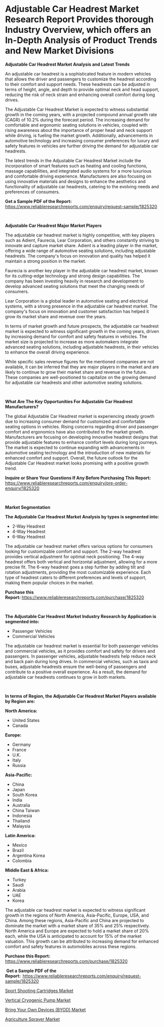 <p><h1>Adjustable Car Headrest Market Research Report Provides thorough Industry Overview, which offers an In-Depth Analysis of Product Trends and New Market Divisions</h1></p><p><strong>Adjustable Car Headrest Market Analysis and Latest Trends</strong></p>
<p><p>An adjustable car headrest is a sophisticated feature in modern vehicles that allows the driver and passengers to customize the headrest according to their comfort and support needs. These headrests can be adjusted in terms of height, angle, and depth to provide optimal neck and head support, reducing the risk of neck strain and enhancing overall comfort during long drives.</p><p>The Adjustable Car Headrest Market is expected to witness substantial growth in the coming years, with a projected compound annual growth rate (CAGR) of 10.2% during the forecast period. The increasing demand for comfortable and ergonomic seating solutions in vehicles, coupled with rising awareness about the importance of proper head and neck support while driving, is fueling the market growth. Additionally, advancements in automotive technology and increasing consumer preferences for luxury and safety features in vehicles are further driving the demand for adjustable car headrests.</p><p>The latest trends in the Adjustable Car Headrest Market include the incorporation of smart features such as heating and cooling functions, massage capabilities, and integrated audio systems for a more luxurious and comfortable driving experience. Manufacturers are also focusing on using innovative materials and designs to enhance the aesthetics and functionality of adjustable car headrests, catering to the evolving needs and preferences of consumers.</p></p>
<p><strong>Get a Sample PDF of the Report:&nbsp;</strong> <a href="https://www.reliableresearchreports.com/enquiry/request-sample/1825320">https://www.reliableresearchreports.com/enquiry/request-sample/1825320</a></p>
<p>&nbsp;</p>
<p><strong>Adjustable Car Headrest Major Market Players</strong></p>
<p><p>The adjustable car headrest market is highly competitive, with key players such as Adient, Faurecia, Lear Corporation, and others constantly striving to innovate and capture market share. Adient is a leading player in the market, offering a wide range of automotive seating solutions, including adjustable headrests. The company's focus on innovation and quality has helped it maintain a strong position in the market.</p><p>Faurecia is another key player in the adjustable car headrest market, known for its cutting-edge technology and strong design capabilities. The company has been investing heavily in research and development to develop advanced seating solutions that meet the changing needs of consumers.</p><p>Lear Corporation is a global leader in automotive seating and electrical systems, with a strong presence in the adjustable car headrest market. The company's focus on innovation and customer satisfaction has helped it grow its market share and revenue over the years.</p><p>In terms of market growth and future prospects, the adjustable car headrest market is expected to witness significant growth in the coming years, driven by increasing demand for comfort and safety features in vehicles. The market size is projected to increase as more automakers integrate advanced seating solutions, including adjustable headrests, in their vehicles to enhance the overall driving experience.</p><p>While specific sales revenue figures for the mentioned companies are not available, it can be inferred that they are major players in the market and are likely to continue to grow their market share and revenue in the future. These companies are well-positioned to capitalize on the growing demand for adjustable car headrests and other automotive seating solutions.</p></p>
<p>&nbsp;</p>
<p><strong>What Are The Key Opportunities For Adjustable Car Headrest Manufacturers?</strong></p>
<p><p>The global Adjustable Car Headrest market is experiencing steady growth due to increasing consumer demand for customized and comfortable seating options in vehicles. Rising concerns regarding driver and passenger comfort and ergonomics have also contributed to the market growth. Manufacturers are focusing on developing innovative headrest designs that provide adjustable features to enhance comfort levels during long journeys. The market is expected to continue expanding with advancements in automotive seating technology and the introduction of new materials for enhanced comfort and support. Overall, the future outlook for the Adjustable Car Headrest market looks promising with a positive growth trend.</p></p>
<p><strong>Inquire or Share Your Questions If Any Before Purchasing This Report:</strong> <a href="https://www.reliableresearchreports.com/enquiry/pre-order-enquiry/1825320">https://www.reliableresearchreports.com/enquiry/pre-order-enquiry/1825320</a></p>
<p>&nbsp;</p>
<p><strong>Market Segmentation</strong></p>
<p><strong>The Adjustable Car Headrest Market Analysis by types is segmented into:</strong></p>
<p><ul><li>2-Way Headrest</li><li>4-Way Headrest</li><li>6-Way Headrest</li></ul></p>
<p><p>The adjustable car headrest market offers various options for consumers looking for customizable comfort and support. The 2-way headrest provides vertical adjustment for optimal neck positioning. The 4-way headrest offers both vertical and horizontal adjustment, allowing for a more precise fit. The 6-way headrest goes a step further by adding tilt and rotation adjustments, providing the most customizable experience. Each type of headrest caters to different preferences and levels of support, making them popular choices in the market.</p></p>
<p><strong>Purchase this Report:&nbsp;</strong><a href="https://www.reliableresearchreports.com/purchase/1825320">https://www.reliableresearchreports.com/purchase/1825320</a></p>
<p>&nbsp;</p>
<p><strong>The Adjustable Car Headrest Market Industry Research by Application is segmented into:</strong></p>
<p><ul><li>Passenger Vehicles</li><li>Commercial Vehicles</li></ul></p>
<p><p>The adjustable car headrest market is essential for both passenger vehicles and commercial vehicles, as it provides comfort and safety for drivers and passengers. In passenger vehicles, adjustable headrests help reduce neck and back pain during long drives. In commercial vehicles, such as taxis and buses, adjustable headrests ensure the well-being of passengers and contribute to a positive overall experience. As a result, the demand for adjustable car headrests continues to grow in both markets.</p></p>
<p>&nbsp;</p>
<p><strong>In terms of Region, the Adjustable Car Headrest Market Players available by Region are:</strong></p>
<p>
    <p> <strong> North America: </strong>
        <ul>
            <li>United States</li>
            <li>Canada</li>
        </ul>
        </p> 
    <p> <strong> Europe: </strong>
        <ul>
            <li>Germany</li>
            <li>France</li>
            <li>U.K.</li>
            <li>Italy</li>
            <li>Russia</li>
        </ul>
        </p> 
    <p> <strong> Asia-Pacific: </strong>
        <ul>
            <li>China</li>
            <li>Japan</li>
            <li>South Korea</li>
            <li>India</li>
            <li>Australia</li>
            <li>China Taiwan</li>
            <li>Indonesia</li>
            <li>Thailand</li>
            <li>Malaysia</li>
        </ul>
        </p> 
    <p> <strong> Latin America: </strong>
        <ul>
            <li>Mexico</li>
            <li>Brazil</li>
            <li>Argentina Korea</li>
            <li>Colombia</li>
        </ul>
        </p> 
    <p> <strong> Middle East & Africa: </strong>
        <ul>
            <li>Turkey</li>
            <li>Saudi</li>
            <li>Arabia</li>
            <li>UAE</li>
            <li>Korea</li>
        </ul>
    </p>
    </p>
<p><p>The adjustable car headrest market is expected to witness significant growth in the regions of North America, Asia-Pacific, Europe, USA, and China. Among these regions, Asia-Pacific and China are projected to dominate the market with a market share of 35% and 25% respectively. North America and Europe are expected to hold a market share of 20% each, while the USA is anticipated to account for 15% of the market valuation. This growth can be attributed to increasing demand for enhanced comfort and safety features in automobiles across these regions.</p></p>
<p><strong>Purchase this Report: </strong><a href="https://www.reliableresearchreports.com/purchase/1825320">https://www.reliableresearchreports.com/purchase/1825320</a></p>
<p>&nbsp;<strong>Get a Sample PDF of the Report:&nbsp;&nbsp;</strong><a href="https://www.reliableresearchreports.com/enquiry/request-sample/1825320">https://www.reliableresearchreports.com/enquiry/request-sample/1825320</a></p>
<p><strong></strong></p>
<p><p><a href="https://view.publitas.com/reportprime-1/sport-shooting-cartridges-market-size-share-trends-analysis-report-by-application-regional-outlook-competitive-strategies-and-segment-forecasts-2023-2030/">Sport Shooting Cartridges Market</a></p><p><a href="https://funky-papaya-cf4.notion.site/Vertical-Cryogenic-Pump-Market-Size-2024-2031-Global-Industrial-Analysis-Key-Geographical-Regions-cc7d9cf6e06c4484b6be62f093480741">Vertical Cryogenic Pump Market</a></p><p><a href="https://view.publitas.com/reportprime-1/bring-your-own-devices-byod-market-growth-market-trends-covid-19-impact-and-forecasts-for-period-from-2023-2030/">Bring Your Own Devices (BYOD) Market</a></p><p><a href="https://view.publitas.com/reportprime-1/agriculture-sprayer-market-insights-market-players-and-forecast-till-2030/">Agriculture Sprayer Market</a></p></p>